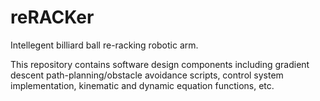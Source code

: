 # reRACKer

Intellegent billiard ball re-racking robotic arm.

This repository contains software design components including gradient descent path-planning/obstacle avoidance scripts, control system implementation, kinematic and dynamic equation functions, etc.
